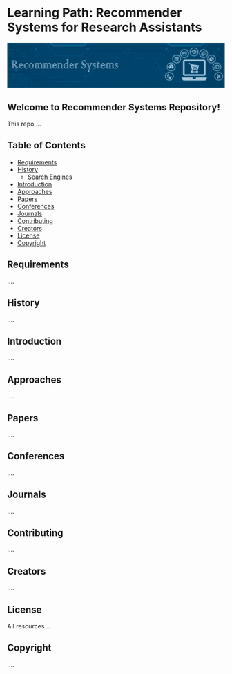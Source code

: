 # Learning Path: Recommender Systems for Research Assistants
<img src="banner.png"/>

## Welcome to Recommender Systems Repository!
This repo ...

## Table of Contents
* [Requirements](#requirements)
* [History](#history)
  * [Search Engines]()
* [Introduction](#introduction)
* [Approaches](#approaches)
* [Papers](#papers)
* [Conferences](#conferences)
* [Journals](#journals)
* [Contributing](#contributing)
* [Creators](#creators)
* [License](#license)
* [Copyright](#copyright)

## Requirements
....
## History
....
## Introduction
....
## Approaches
....
## Papers
....
## Conferences
....
## Journals
....
## Contributing
....
## Creators
....
## License
All resources ...

## Copyright
....
